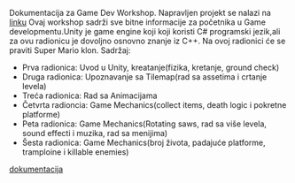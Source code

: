 Dokumentacija za Game Dev Workshop. Napravljen projekt se nalazi na [linku](https://github.com/almedinmesic/Unity-2D-platformer)
Ovaj workshop sadrži sve bitne informacije za početnika u Game developmentu.Unity je game engine koji koji koristi C# programski jezik,ali za ovu radionicu je dovoljno osnovno znanje iz C++. Na ovoj radionici će se praviti Super Mario klon.
Sadržaj:
  - Prva radionica: Uvod u Unity, kreatanje(fizika, kretanje, ground check)
  - Druga radionica: Upoznavanje sa Tilemap(rad sa assetima i crtanje levela)
  - Treća radionica: Rad sa Animacijama
  - Četvrta radioncia: Game Mechanics(collect items, death logic i pokretne platforme)
  - Peta radionica: Game Mechanics(Rotating saws, rad sa više levela, sound effecti i muzika, rad sa menijima)
  - Šesta radionica: Game Mechanics(broj života, padajuće platforme, tramploine i killable enemies)


[dokumentacija](https://bhffmmst.github.io/Game-dev-workshop-/)

